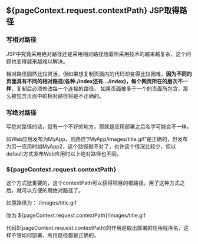 ## ${pageContext.request.contextPath} JSP取得路径


### 写相对路径
 JSP中究竟采用绝对路径还是采用相对路径随着所采用技术的越来越复杂，这个问题也变得越来越难以解决。

 相对路径固然比较灵活，但如果想复制页面内的代码却变得比较困难，**因为不同的页面具有不同的相对路径(各种./index还有.../index)，每个网页所在的层次不一样**，复制后必须修改每一个连接的路径。
如果页面被多于一个的页面所包含，那么被包含页面中的相对路径将是不正确的。

### 写绝对路径
写绝对路径的话，就有一个不好的地方，那就是应用部署之后名字可能会不一样。

如Web应用发布为MyApp，则路径”/MyApp/images/title.gif”是正确的，但发布为另一应用时如MyApp2，这个路径就不对了，也许这个情况比较少，但以default方式发布Web应用时以上绝对路径也不同。

### ${pageContext.request.contextPath}
这个方式挺重要的，这个contextPath可以获得项目的根路径。用了这种方式之后，就可以方便的用绝对路径了。

如原路径为：
\/images\/title.gif

改为 ${pageContext.request.contextPath}/images/title.gif

代码${pageContext.request.contextPath}的作用是取出部署的应用程序名，这样不管如何部署，所用路径都是正确的。
